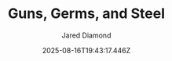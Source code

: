 ---
title: "Guns, Germs, and Steel"
date: "2025-08-16T19:43:17.446Z"
author: "Jared Diamond"
read_year: "NO"
recommendation: '5'
url: /bookshelf/guns-germs-and-steel
---